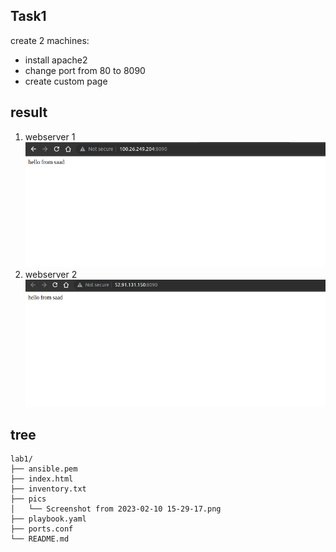 ## Task1
create 2 machines:
- install apache2
- change port from 80 to 8090
- create custom page

## result
1. webserver 1
![image](pics/pic1.png)
2. webserver 2
![image](pics/pic2.png)

## tree
```
lab1/
├── ansible.pem
├── index.html
├── inventory.txt
├── pics
│   └── Screenshot from 2023-02-10 15-29-17.png
├── playbook.yaml
├── ports.conf
└── README.md
```

